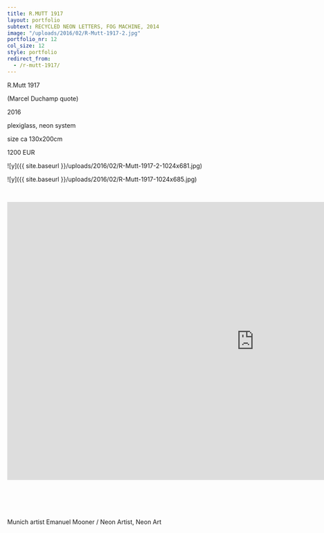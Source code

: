 ```yaml
---
title: R.MUTT 1917
layout: portfolio
subtext: RECYCLED NEON LETTERS, FOG MACHINE, 2014
image: "/uploads/2016/02/R-Mutt-1917-2.jpg"
portfolio_nr: 12
col_size: 12
style: portfolio
redirect_from:
  - /r-mutt-1917/
---
```

R.Mutt 1917

(Marcel Duchamp quote)

2016

plexiglass, neon system

size ca 130x200cm

1200 EUR

![y]({{ site.baseurl }}/uploads/2016/02/R-Mutt-1917-2-1024x681.jpg)

![y]({{ site.baseurl }}/uploads/2016/02/R-Mutt-1917-1024x685.jpg)

<p><span style="height: 30px; display: block;"></span><iframe src="https://www.youtube.com/embed/KTTX38qaro0?rel=0" width="1140" height="641" frameborder="0" allowfullscreen="allowfullscreen"></iframe></p>
<span style="height: 60px; display: block;"></span>

Munich artist Emanuel Mooner / Neon Artist, Neon Art
